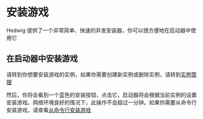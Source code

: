 # 安装游戏

Hedwig 提供了一个非常简单、快速的并发安装器，你可以很方便地在启动器中使用它

## 在启动器中安装游戏

请转到你想要安装游戏的实例，如果你需要创建新实例或删除实例，请转到[实例管理](https://github.com/Broken-Deer/magical-launcher#实例管理)

然后，你将会看到一个蓝色的安装按钮，点击它，启动器将会根据当前实例的设置安装游戏。网络环境良好的情况下，此操作不会超过一分钟。如果你需要从命令行安装游戏，请查看[从命令行安装游戏](/guide/cli/install-game)

